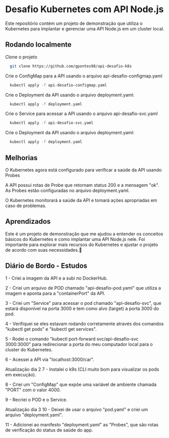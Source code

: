 
# Desafio Kubernetes com API Node.js

Este repositório contém um projeto de demonstração que utiliza o Kubernetes para implantar e gerenciar uma API Node.js em um cluster local.


## Rodando localmente

Clone o projeto

```bash
  git clone https://github.com/gpontes98/api-desafio-k8s
```

Crie o ConfigMap para a API usando o arquivo api-desafio-configmap.yaml

```bash
  kubectl apply -f api-desafio-configmap.yaml
```

Crie o Deployment da API usando o arquivo deployment.yaml:

```bash
  kubectl apply -f deployment.yaml
```

Crie o Service para acessar a API usando o arquivo api-desafio-svc.yaml

```bash
  kubectl apply -f api-desafio-svc.yaml
```

Crie o Deployment da API usando o arquivo deployment.yaml:

```bash
  kubectl apply -f deployment.yaml
```


## Melhorias

O Kubernetes agora está configurado para verificar a saúde da API usando Probes

A API possui rotas de Probe que retornam status 200 e a mensagem "ok". As Probes estão configuradas no arquivo deployment.yaml.

O Kubernetes monitorará a saúde da API e tomará ações apropriadas em caso de problemas.


## Aprendizados

Este é um projeto de demonstração que me ajudou a entender os conceitos básicos do Kubernetes e como implantar uma API Node.js nele. Foi importante para explorar mais recursos do Kubernetes e ajustar o projeto de acordo com suas necessidades.🚀


## Diário de Bordo - Estudos
1 - Criei a imagem da API e a subi no DockerHub.

2 - Criei um arquivo de POD chamado "api-desafio-pod.yaml" que utiliza a imagem e aponta para a "containerPort" da API.

3 - Criei um "Service" para acessar o pod chamado "api-desafio-svc", que estará disponível na porta 3000 e tem como alvo (target) a porta 3000 do pod.

4 - Verifiquei se eles estavam rodando corretamente através dos comandos "kubectl get pods" e "kubectl get services".

5 - Rodei o comando "kubectl port-forward svc/api-desafio-svc 3000:3000" para redirecionar a porta do meu computador local para o cluster do Kubernetes.

6 - Acessei a API via "localhost:3000/car".

Atualização dia 2
7 - Instalei o k9s (CLI muito bom para visualizar os pods em execução).

8 - Criei um "ConfigMap" que expõe uma variável de ambiente chamada "PORT" com o valor 4000.

9 - Recriei o POD e o Service.

Atualização dia 3
10 - Deixei de usar o arquivo "pod.yaml" e criei um arquivo "deployment.yaml".

11 - Adicionei ao manifesto "deployment.yaml" as "Probes", que são rotas de verificação do status de saúde do app.
